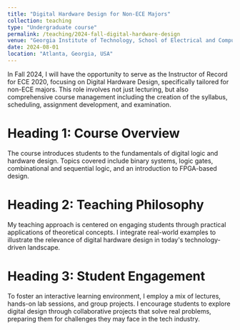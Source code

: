 ```yaml
---
title: "Digital Hardware Design for Non-ECE Majors"
collection: teaching
type: "Undergraduate course"
permalink: /teaching/2024-fall-digital-hardware-design
venue: "Georgia Institute of Technology, School of Electrical and Computer Engineering"
date: 2024-08-01
location: "Atlanta, Georgia, USA"
---
```


In Fall 2024, I will have the opportunity to serve as the Instructor of Record for ECE 2020, focusing on Digital Hardware Design, specifically tailored for non-ECE majors. This role involves not just lecturing, but also comprehensive course management including the creation of the syllabus, scheduling, assignment development, and examination.

Heading 1: Course Overview
======
The course introduces students to the fundamentals of digital logic and hardware design. Topics covered include binary systems, logic gates, combinational and sequential logic, and an introduction to FPGA-based design.

Heading 2: Teaching Philosophy
======
My teaching approach is centered on engaging students through practical applications of theoretical concepts. I integrate real-world examples to illustrate the relevance of digital hardware design in today's technology-driven landscape.

Heading 3: Student Engagement
======
To foster an interactive learning environment, I employ a mix of lectures, hands-on lab sessions, and group projects. I encourage students to explore digital design through collaborative projects that solve real problems, preparing them for challenges they may face in the tech industry.
